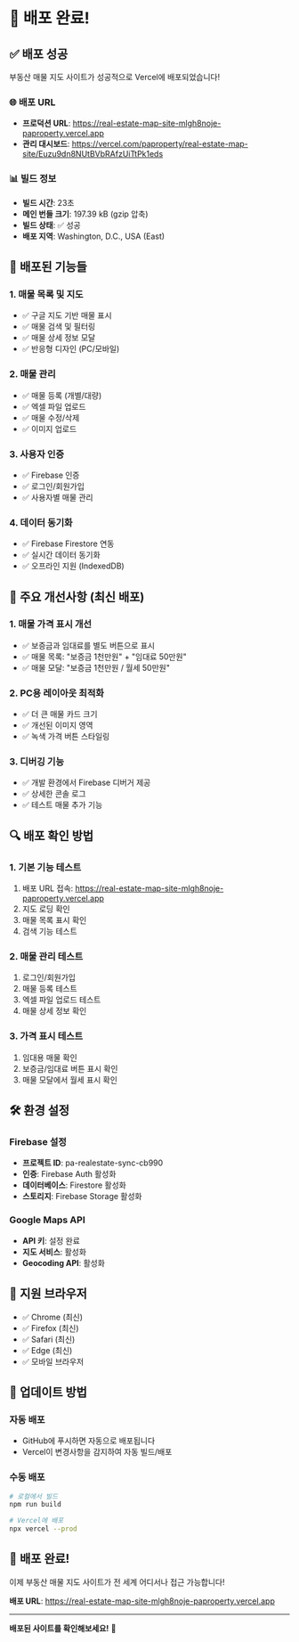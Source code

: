# 🚀 배포 완료!

## ✅ **배포 성공**

부동산 매물 지도 사이트가 성공적으로 Vercel에 배포되었습니다!

### 🌐 **배포 URL**
- **프로덕션 URL**: https://real-estate-map-site-mlgh8noje-paproperty.vercel.app
- **관리 대시보드**: https://vercel.com/paproperty/real-estate-map-site/Euzu9dn8NUtBVbRAfzUiTtPk1eds

### 📊 **빌드 정보**
- **빌드 시간**: 23초
- **메인 번들 크기**: 197.39 kB (gzip 압축)
- **빌드 상태**: ✅ 성공
- **배포 지역**: Washington, D.C., USA (East)

## 🔧 **배포된 기능들**

### 1. **매물 목록 및 지도**
- ✅ 구글 지도 기반 매물 표시
- ✅ 매물 검색 및 필터링
- ✅ 매물 상세 정보 모달
- ✅ 반응형 디자인 (PC/모바일)

### 2. **매물 관리**
- ✅ 매물 등록 (개별/대량)
- ✅ 엑셀 파일 업로드
- ✅ 매물 수정/삭제
- ✅ 이미지 업로드

### 3. **사용자 인증**
- ✅ Firebase 인증
- ✅ 로그인/회원가입
- ✅ 사용자별 매물 관리

### 4. **데이터 동기화**
- ✅ Firebase Firestore 연동
- ✅ 실시간 데이터 동기화
- ✅ 오프라인 지원 (IndexedDB)

## 🎯 **주요 개선사항 (최신 배포)**

### 1. **매물 가격 표시 개선**
- ✅ 보증금과 임대료를 별도 버튼으로 표시
- ✅ 매물 목록: "보증금 1천만원" + "임대료 50만원"
- ✅ 매물 모달: "보증금 1천만원 / 월세 50만원"

### 2. **PC용 레이아웃 최적화**
- ✅ 더 큰 매물 카드 크기
- ✅ 개선된 이미지 영역
- ✅ 녹색 가격 버튼 스타일링

### 3. **디버깅 기능**
- ✅ 개발 환경에서 Firebase 디버거 제공
- ✅ 상세한 콘솔 로그
- ✅ 테스트 매물 추가 기능

## 🔍 **배포 확인 방법**

### 1. **기본 기능 테스트**
1. 배포 URL 접속: https://real-estate-map-site-mlgh8noje-paproperty.vercel.app
2. 지도 로딩 확인
3. 매물 목록 표시 확인
4. 검색 기능 테스트

### 2. **매물 관리 테스트**
1. 로그인/회원가입
2. 매물 등록 테스트
3. 엑셀 파일 업로드 테스트
4. 매물 상세 정보 확인

### 3. **가격 표시 테스트**
1. 임대용 매물 확인
2. 보증금/임대료 버튼 표시 확인
3. 매물 모달에서 월세 표시 확인

## 🛠️ **환경 설정**

### Firebase 설정
- **프로젝트 ID**: pa-realestate-sync-cb990
- **인증**: Firebase Auth 활성화
- **데이터베이스**: Firestore 활성화
- **스토리지**: Firebase Storage 활성화

### Google Maps API
- **API 키**: 설정 완료
- **지도 서비스**: 활성화
- **Geocoding API**: 활성화

## 📱 **지원 브라우저**

- ✅ Chrome (최신)
- ✅ Firefox (최신)
- ✅ Safari (최신)
- ✅ Edge (최신)
- ✅ 모바일 브라우저

## 🔄 **업데이트 방법**

### 자동 배포
- GitHub에 푸시하면 자동으로 배포됩니다
- Vercel이 변경사항을 감지하여 자동 빌드/배포

### 수동 배포
```bash
# 로컬에서 빌드
npm run build

# Vercel에 배포
npx vercel --prod
```

## 🎉 **배포 완료!**

이제 부동산 매물 지도 사이트가 전 세계 어디서나 접근 가능합니다!

**배포 URL**: https://real-estate-map-site-mlgh8noje-paproperty.vercel.app

---

**배포된 사이트를 확인해보세요!** 🚀

